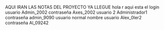 AQUI IRAN LAS NOTAS DEL PROYECTO
YA LLEGUE
hola r
aqui esta el login 
usuario Admin_2002
contraseña Axes_2002
 usuario 2
 Administrador1
 contraseña admin_9090
 usuario normal 
 nombre usuario
 Alex_0ler2
 contraseña
 Al_09242